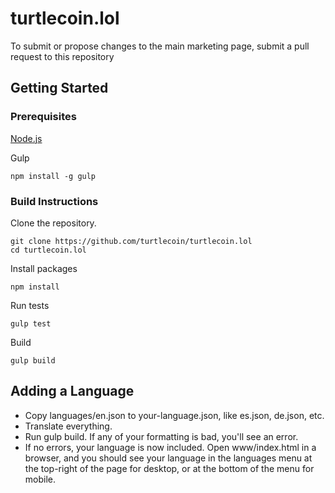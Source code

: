 # turtlecoin.lol

To submit or propose changes to the main marketing page, submit a pull request to this repository


## Getting Started

### Prerequisites

[Node.js](https://nodejs.org/en/)


Gulp
```
npm install -g gulp
```
### Build Instructions

Clone the repository.
```
git clone https://github.com/turtlecoin/turtlecoin.lol
cd turtlecoin.lol
```
Install packages
```
npm install
```
Run tests
```
gulp test
```
Build
```
gulp build
```

## Adding a Language
* Copy languages/en.json to your-language.json, like es.json, de.json, etc.
* Translate everything.
* Run gulp build. If any of your formatting is bad, you'll see an error.  
* If no errors, your language is now included.  Open www/index.html in a browser, and you should see your language in the languages menu at the top-right of the page for desktop, or at the bottom of the menu for mobile.
